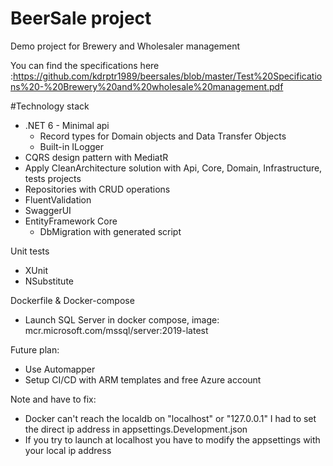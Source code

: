 # BeerSale project
Demo project for Brewery and Wholesaler management

You can find the specifications here :https://github.com/kdrptr1989/beersales/blob/master/Test%20Specifications%20-%20Brewery%20and%20wholesale%20management.pdf

#Technology stack
- .NET 6 - Minimal api
    - Record types for Domain objects and Data Transfer Objects
    - Built-in ILogger
- CQRS design pattern with MediatR
- Apply CleanArchitecture solution with Api, Core, Domain, Infrastructure, tests projects 
- Repositories with CRUD operations
- FluentValidation
- SwaggerUI
- EntityFramework Core
   - DbMigration with generated script

Unit tests
- XUnit
- NSubstitute
 
Dockerfile & Docker-compose
   - Launch SQL Server in docker compose, image: mcr.microsoft.com/mssql/server:2019-latest

Future plan:
- Use Automapper
- Setup CI/CD with ARM templates and free Azure account

Note and have to fix:
- Docker can't reach the localdb on "localhost" or "127.0.0.1" I had to set the direct ip address in appsettings.Development.json
- If you try to launch at localhost you have to modify the appsettings with your local ip address
